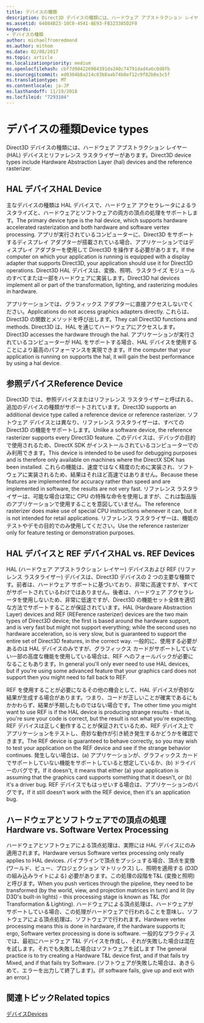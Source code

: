 ```yaml
---
title: デバイスの種類
description: Direct3D デバイスの種類には、ハードウェア アブストラクション レイヤー (HAL) デバイスとリファレンス ラスタライザーがあります。
ms.assetid: 64084B23-10C0-4541-8E93-FB323385D2F0
keywords:
- デバイスの種類
author: michaelfromredmond
ms.author: mithom
ms.date: 02/08/2017
ms.topic: article
ms.localizationpriority: medium
ms.openlocfilehash: cbf7d984226984391da340c74791dad4a6c0d8fb
ms.sourcegitcommit: ed0304b8a214c03b8aab74b8ef12c9f82b8e3c5f
ms.translationtype: MT
ms.contentlocale: ja-JP
ms.lasthandoff: 11/19/2018
ms.locfileid: "7293104"
---
```

# <a name="device-types"></a><span data-ttu-id="a483c-104">デバイスの種類</span><span class="sxs-lookup"><span data-stu-id="a483c-104">Device types</span></span>


<span data-ttu-id="a483c-105">Direct3D デバイスの種類には、ハードウェア アブストラクション レイヤー (HAL) デバイスとリファレンス ラスタライザーがあります。</span><span class="sxs-lookup"><span data-stu-id="a483c-105">Direct3D device types include Hardware Abstraction Layer (hal) devices and the reference rasterizer.</span></span>

## <a name="span-idhaldevicespanspan-idhaldevicespanspan-idhaldevicespanhal-device"></a><span data-ttu-id="a483c-106"><span id="HAL_Device"></span><span id="hal_device"></span><span id="HAL_DEVICE"></span>HAL デバイス</span><span class="sxs-lookup"><span data-stu-id="a483c-106"><span id="HAL_Device"></span><span id="hal_device"></span><span id="HAL_DEVICE"></span>HAL Device</span></span>


<span data-ttu-id="a483c-107">主なデバイスの種類は HAL デバイスで、ハードウェア アクセラレータによるラスタライズと、ハードウェアとソフトウェアの両方の頂点の処理をサポートします。</span><span class="sxs-lookup"><span data-stu-id="a483c-107">The primary device type is the hal device, which supports hardware accelerated rasterization and both hardware and software vertex processing.</span></span> <span data-ttu-id="a483c-108">アプリが実行されているコンピューターに、Direct3D をサポートするディスプレイ アダプターが搭載されている場合、アプリケーションではディスプレイ アダプターを使用して Direct3D を操作する必要があります。</span><span class="sxs-lookup"><span data-stu-id="a483c-108">If the computer on which your application is running is equipped with a display adapter that supports Direct3D, your application should use it for Direct3D operations.</span></span> <span data-ttu-id="a483c-109">Direct3D HAL デバイスは、変換、照明、ラスタライズ モジュールのすべてまたは一部をハードウェアに実装します。</span><span class="sxs-lookup"><span data-stu-id="a483c-109">Direct3D hal devices implement all or part of the transformation, lighting, and rasterizing modules in hardware.</span></span>

<span data-ttu-id="a483c-110">アプリケーションでは、グラフィックス アダプターに直接アクセスしないでください。</span><span class="sxs-lookup"><span data-stu-id="a483c-110">Applications do not access graphics adapters directly.</span></span> <span data-ttu-id="a483c-111">これらは、Direct3D の関数とメソッドを呼び出します。</span><span class="sxs-lookup"><span data-stu-id="a483c-111">They call Direct3D functions and methods.</span></span> <span data-ttu-id="a483c-112">Direct3D は、HAL を通じてハードウェアにアクセスします。</span><span class="sxs-lookup"><span data-stu-id="a483c-112">Direct3D accesses the hardware through the hal.</span></span> <span data-ttu-id="a483c-113">アプリケーションが実行されているコンピューターが HAL をサポートする場合、HAL デバイスを使用することにより最高のパフォーマンスを実現できます。</span><span class="sxs-lookup"><span data-stu-id="a483c-113">If the computer that your application is running on supports the hal, it will gain the best performance by using a hal device.</span></span>

## <a name="span-idreferencedevicespanspan-idreferencedevicespanspan-idreferencedevicespanreference-device"></a><span data-ttu-id="a483c-114"><span id="Reference_Device"></span><span id="reference_device"></span><span id="REFERENCE_DEVICE"></span>参照デバイス</span><span class="sxs-lookup"><span data-stu-id="a483c-114"><span id="Reference_Device"></span><span id="reference_device"></span><span id="REFERENCE_DEVICE"></span>Reference Device</span></span>


<span data-ttu-id="a483c-115">Direct3D では、参照デバイスまたはリファレンス ラスタライザーと呼ばれる、追加のデバイスの種類がサポートされています。</span><span class="sxs-lookup"><span data-stu-id="a483c-115">Direct3D supports an additional device type called a reference device or reference rasterizer.</span></span> <span data-ttu-id="a483c-116">ソフトウェア デバイスとは異なり、リファレンス ラスタライザーは、すべての Direct3D の機能をサポートします。</span><span class="sxs-lookup"><span data-stu-id="a483c-116">Unlike a software device, the reference rasterizer supports every Direct3D feature.</span></span> <span data-ttu-id="a483c-117">このデバイスは、デバッグの目的で使用されるため、DirectX SDK がインストールされているコンピューターでのみ利用できます。</span><span class="sxs-lookup"><span data-stu-id="a483c-117">This device is intended to be used for debugging purposes and is therefore only available on machines where the DirectX SDK has been installed.</span></span> <span data-ttu-id="a483c-118">これらの機能は、速度ではなく精度のために実装され、ソフトウェアに実装されるため、結果はそれほど高速ではありません。</span><span class="sxs-lookup"><span data-stu-id="a483c-118">Because these features are implemented for accuracy rather than speed and are implemented in software, the results are not very fast.</span></span> <span data-ttu-id="a483c-119">リファレンス ラスタライザーは、可能な場合は常に CPU の特殊な命令を使用しますが、これは製品版のアプリケーションで使用することを意図していません。</span><span class="sxs-lookup"><span data-stu-id="a483c-119">The reference rasterizer does make use of special CPU instructions whenever it can, but it is not intended for retail applications.</span></span> <span data-ttu-id="a483c-120">リファレンス ラスタライザーは、機能のテストやデモの目的でのみ使用してください。</span><span class="sxs-lookup"><span data-stu-id="a483c-120">Use the reference rasterizer only for feature testing or demonstration purposes.</span></span>

## <a name="span-idhalvsrefspanspan-idhalvsrefspanspan-idhalvsrefspanhal-vs-ref-devices"></a><span data-ttu-id="a483c-121"><span id="HAL_vs_REF"></span><span id="hal_vs_ref"></span><span id="HAL_VS_REF"></span>HAL デバイスと REF デバイス</span><span class="sxs-lookup"><span data-stu-id="a483c-121"><span id="HAL_vs_REF"></span><span id="hal_vs_ref"></span><span id="HAL_VS_REF"></span>HAL vs. REF Devices</span></span>


<span data-ttu-id="a483c-122">HAL (ハードウェア アブストラクション レイヤー) デバイスおよび REF (リファレンス ラスタライザー) デバイスは、Direct3D デバイスの 2 つの主要な種類です。前者は、ハードウェア サポートに基づいており、非常に高速ですが、すべてがサポートされているわけではありません。後者は、ハードウェア アクセラレータを使用しないため、非常に低速ですが、Direct3D の機能セット全体を適切な方法でサポートすることが保証されています。</span><span class="sxs-lookup"><span data-stu-id="a483c-122">HAL (Hardware Abstraction Layer) devices and REF (REFerence rasterizer) devices are the two main types of Direct3D device; the first is based around the hardware support, and is very fast but might not support everything; while the second uses no hardware acceleration, so is very slow, but is guaranteed to support the entire set of Direct3D features, in the correct way.</span></span> <span data-ttu-id="a483c-123">一般的に、使用する必要があるのは HAL デバイスのみですが、グラフィックス カードがサポートしていない一部の高度な機能を使用している場合は、REF へのフォールバックが必要になることもあります。</span><span class="sxs-lookup"><span data-stu-id="a483c-123">In general you'll only ever need to use HAL devices, but if you're using some advanced feature that your graphics card does not support then you might need to fall back to REF.</span></span>

<span data-ttu-id="a483c-124">REF を使用することが必要になるその他の機会として、HAL デバイスが奇妙な結果が生成する場合があります。つまり、コードが正しいことが確実であるにもかかわらず、結果が予期したものではない場合です。</span><span class="sxs-lookup"><span data-stu-id="a483c-124">The other time you might want to use REF is if the HAL device is producing strange results - that is, you're sure your code is correct, but the result is not what you're expecting.</span></span> <span data-ttu-id="a483c-125">REF デバイスは正しく動作することが保証されているため、REF デバイス上でアプリケーションをテストし、奇妙な動作が引き続き発生するかどうかを確認できます。</span><span class="sxs-lookup"><span data-stu-id="a483c-125">The REF device is guaranteed to behave correctly, so you may wish to test your application on the REF device and see if the strange behavior continues.</span></span> <span data-ttu-id="a483c-126">発生しない場合は、(a) アプリケーションが、グラフィックス カードでサポートしていない機能をサポートしていると想定しているか、(b) ドライバーのバグです。</span><span class="sxs-lookup"><span data-stu-id="a483c-126">If it doesn't, it means that either (a) your application is assuming that the graphics card supports something that it doesn't, or (b) it's a driver bug.</span></span> <span data-ttu-id="a483c-127">REF デバイスでもはっせいする場合は、アプリケーションのバグです。</span><span class="sxs-lookup"><span data-stu-id="a483c-127">If it still doesn't work with the REF device, then it's an application bug.</span></span>

## <a name="span-idhardwarevssoftwarespanspan-idhardwarevssoftwarespanspan-idhardwarevssoftwarespanhardware-vs-software-vertex-processing"></a><span data-ttu-id="a483c-128"><span id="Hardware_vs_Software"></span><span id="hardware_vs_software"></span><span id="HARDWARE_VS_SOFTWARE"></span>ハードウェアとソフトウェアでの頂点の処理</span><span class="sxs-lookup"><span data-stu-id="a483c-128"><span id="Hardware_vs_Software"></span><span id="hardware_vs_software"></span><span id="HARDWARE_VS_SOFTWARE"></span>Hardware vs. Software Vertex Processing</span></span>


<span data-ttu-id="a483c-129">ハードウェアとソフトウェアによる頂点処理は、実際には HAL デバイスにのみ適用されます。</span><span class="sxs-lookup"><span data-stu-id="a483c-129">Hardware versus Software vertex processing only really applies to HAL devices.</span></span> <span data-ttu-id="a483c-130">パイプラインで頂点をプッシュする場合、頂点を変換 (ワールド、ビュー、プロジェクション マトリックス) し、照明を適用する (D3D の組み込みライトによる) 必要があります。この処理の段階をT&L (変換と照明) と呼びます。</span><span class="sxs-lookup"><span data-stu-id="a483c-130">When you push vertices through the pipeline, they need to be transformed (by the world, view, and projection matrices in turn) and lit (by D3D's built-in lights) - this processing stage is known as T&L (for Transformation & Lighting).</span></span> <span data-ttu-id="a483c-131">ハードウェアによる頂点処理は、ハードウェアがサポートしている場合、この処理がハードウェアで行われることを意味し、ソフトウェアによる頂点処理は、ソフトウェアで行われます。</span><span class="sxs-lookup"><span data-stu-id="a483c-131">Hardware vertex processing means this is done in hardware, if the hardware supports it; ergo, Software vertex processing is done is software.</span></span> <span data-ttu-id="a483c-132">一般的なプラクティスでは、最初にハードウェア T&L デバイスを作成し、それが失敗した場合は混在を試します。それでも失敗した場合はソフトウェアを試します </span><span class="sxs-lookup"><span data-stu-id="a483c-132">The general practice is to try creating a Hardware T&L device first, and if that fails try Mixed, and if that fails try Software.</span></span> <span data-ttu-id="a483c-133">(ソフトウェアが失敗した場合は、あきらめて、エラーを出力して終了します)。</span><span class="sxs-lookup"><span data-stu-id="a483c-133">(If software fails, give up and exit with an error.)</span></span>

## <a name="span-idrelated-topicsspanrelated-topics"></a><span data-ttu-id="a483c-134"><span id="related-topics"></span>関連トピック</span><span class="sxs-lookup"><span data-stu-id="a483c-134"><span id="related-topics"></span>Related topics</span></span>


[<span data-ttu-id="a483c-135">デバイス</span><span class="sxs-lookup"><span data-stu-id="a483c-135">Devices</span></span>](devices.md)

 

 




